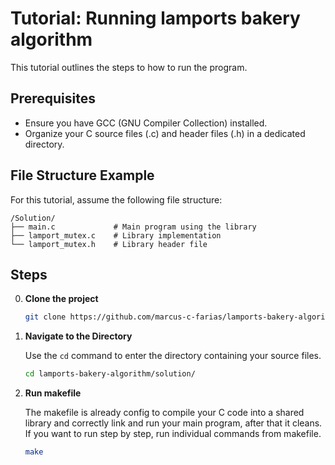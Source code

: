 # Tutorial: Running lamports bakery algorithm

This tutorial outlines the steps to how to run the program.

## Prerequisites

* Ensure you have GCC (GNU Compiler Collection) installed.
* Organize your C source files (.c) and header files (.h) in a dedicated directory.

## File Structure Example

For this tutorial, assume the following file structure:

```
/Solution/
├── main.c             # Main program using the library
├── lamport_mutex.c    # Library implementation
└── lamport_mutex.h    # Library header file
```

## Steps

0.  **Clone the project**

    ```bash
    git clone https://github.com/marcus-c-farias/lamports-bakery-algorithm.git
    ```

1.  **Navigate to the Directory**

    Use the `cd` command to enter the directory containing your source files.

    ```bash
    cd lamports-bakery-algorithm/solution/
    ```

2.  **Run makefile**

    The makefile is already config to compile your C code into a shared library and correctly link and run your main program, after that it cleans. If you want to run step by step, run individual commands from makefile.

    ```bash
    make
    ```
